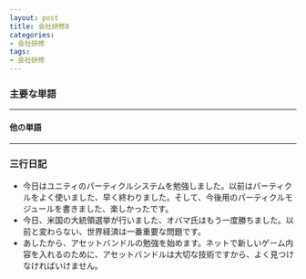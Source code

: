 ```yaml
---
layout: post
title: 会社研修8
categories:
- 会社研修
tags:
- 会社研修
---
```


### 主要な単語

---
#### 他の単語

---

### 三行日記

* 今日はユニティのパーティクルシステムを勉強しました。以前はパーティクルをよく使いました、早く終わりました。そして、今後用のパーティクルモジュールを書きました、楽しかったです。
* 今日、米国の大統領選挙が行いました、オバマ氏はもう一度勝ちました。以前と変わらない、世界経済は一番重要な問題です。
* あしたから、アセットバンドルの勉強を始めます。ネットで新しいゲーム内容を入れるのために、アセットバンドルは大切な技術ですから、よく見つけなければいけません。

